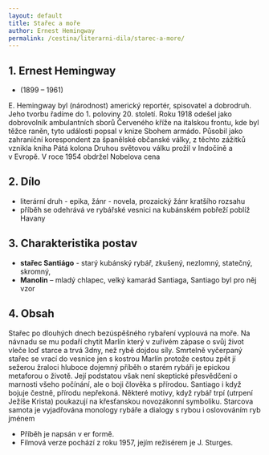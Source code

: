 ```yaml
---
layout: default
title: Stařec a moře
author: Ernest Hemingway
permalink: /cestina/literarni-dila/starec-a-more/
---
```


## 1. Ernest Hemingway

- (1899 – 1961)

E. Hemingway byl (národnost) americký reportér, spisovatel a dobrodruh. Jeho tvorbu řadíme do 1. poloviny 20. století. Roku 1918 odešel jako dobrovolník ambulantních sborů Červeného kříže na italskou frontu, kde byl těžce raněn, tyto události popsal v knize Sbohem armádo. Působil jako zahraniční korespondent za španělské občanské války, z těchto zážitků vznikla kniha Pátá kolona Druhou světovou válku prožil v Indočíně a v Evropě. V roce 1954 obdržel Nobelova cena 

## 2. Dílo

- literární druh - epika, žánr - novela, prozaický žánr kratšího rozsahu
- příběh se odehrává ve rybářské vesnici na kubánském pobřeží poblíž Havany

## 3. Charakteristika postav

- **stařec Santiágo** - starý kubánský rybář, zkušený, nezlomný, statečný, skromný, 
- **Manolin** – mladý chlapec, velký kamarád Santiaga, Santiago byl pro něj vzor 

## 4. Obsah

Stařec po dlouhých dnech bezúspěšného rybaření vyplouvá na moře. Na návnadu se mu podaří chytit Marlín který v zuřivém zápase o svůj život vleče loď starce a trvá 3dny, než rybě dojdou síly. Smrtelně vyčerpaný stařec se vrací do vesnice jen s kostrou Marlín protože cestou zpět jí sežerou žraloci hluboce dojemný příběh o starém rybáři je epickou metaforou o životě. Její podstatou však není skeptické přesvědčení o marnosti všeho počínání, ale o boji člověka s přírodou. Santiago i když bojuje čestně, přírodu nepřekoná. Některé motivy, když rybář trpí (utrpení Ježíše Krista) poukazují na křesťanskou novozákonní symboliku. Starcova samota je vyjadřována monology rybáře a dialogy s rybou i oslovováním ryb jménem

- Příběh je napsán v er formě.
- Filmová verze pochází z roku 1957, jejím režisérem je J. Sturges.
